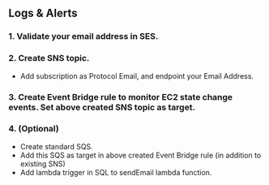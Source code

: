 ## Logs & Alerts

### 1. Validate your email address in SES.


### 2. Create SNS topic.
- Add subscription as Protocol Email, and endpoint your Email Address.


### 3. Create Event Bridge rule to monitor EC2 state change events. Set above created SNS topic as target.


### 4. (Optional)
- Create standard SQS.
- Add this SQS as target in above created Event Bridge rule (in addition to existing SNS)
- Add lambda trigger in SQL to sendEmail lambda function.
